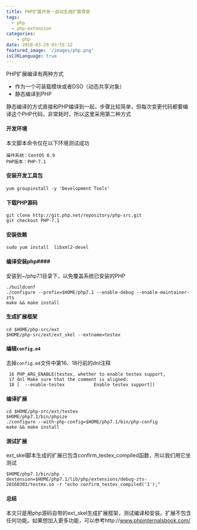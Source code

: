 ```yaml
---
title: PHP扩展开发－自动生成扩展骨架
tags:
  - php
  - php-extension
categories:
    - php
date: 2018-03-29 03:55:12
featured_image: '/images/php.png'
isCJKLanguage: true
---
```

PHP扩展编译有两种方式

- 作为一个可装载模块或者DSO（动态共享对象）
- 静态编译到PHP

静态编译的方式直接和PHP编译到一起，步骤比较简单，但每次变更代码都要编译这个PHP代码，非常耗时，所以这里采用第二种方式

#### 开发环境
本文脚本命令仅在以下环境测试成功
```shell
操作系统：CentOS 6.9
PHP版本：PHP-7.1
```

#### 安装开发工具包

```shell
yum groupinstall -y 'Development Tools'
```
<!--more-->
#### 下载PHP源码

```shell
git clone http://git.php.net/repository/php-src.git
git checkout PHP-7.1
```

#### 安装依赖

```shell
sudo yum install  libxml2-devel
```

#### 编译安装php####
安装到~/php7.1目录下，以免覆盖系统已安装的PHP
```shell
./buildconf
./configure --prefix=$HOME/php7.1 --enable-debug --enable-maintainer-zts
make && make install
```

#### 生成扩展框架

```shell
cd $HOME/php-src/ext
$HOME/php-src/ext/ext_skel --extname=testex
```

#### 编辑`config.m4`

去掉`config.m4`文件中第16、18行前的dnl注释

```shell
 16 PHP_ARG_ENABLE(testex, whether to enable testex support,
 17 dnl Make sure that the comment is aligned:
 18 [  --enable-testex           Enable testex support])
```

#### 编译扩展

```shell
cd $HOME/php-src/ext/testex
$HOME/php7.1/bin/phpize
./configure --with-php-config=$HOME/php7.1/bin/php-config
make && make install
```

#### 测试扩展

ext_skel脚本生成的扩展已包含confirm_testex_compiled函数，所以我们用它坐测试

```shell
$HOME/php7.1/bin/php -dextension=$HOME/php7.1/lib/php/extensions/debug-zts-20160303/testex.so -r "echo confirm_testex_compiled('1');"
```

#### 总结

本文只是用php源码自带的ext_skel生成扩展框架，测试编译和安装。扩展不包含任何功能。如果想加入更多功能，可以参考http://www.phpinternalsbook.com/